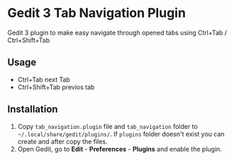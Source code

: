 # Gedit 3 Tab Navigation Plugin #

Gedit 3 plugin to make easy navigate through opened tabs using Ctrl+Tab / Ctrl+Shift+Tab

## Usage ##
*   Ctrl+Tab next Tab
*   Ctrl+Shift+Tab previos tab

## Installation ##
1. Copy `tab_navigation.plugin` file and `tab_navigation` folder to `~/.local/share/gedit/plugins/`. If `plugins` folder doesn't exist you can create and after copy the files.
2. Open Gedit, go to **Edit** - **Preferences** - **Plugins** and  enable the plugin.
